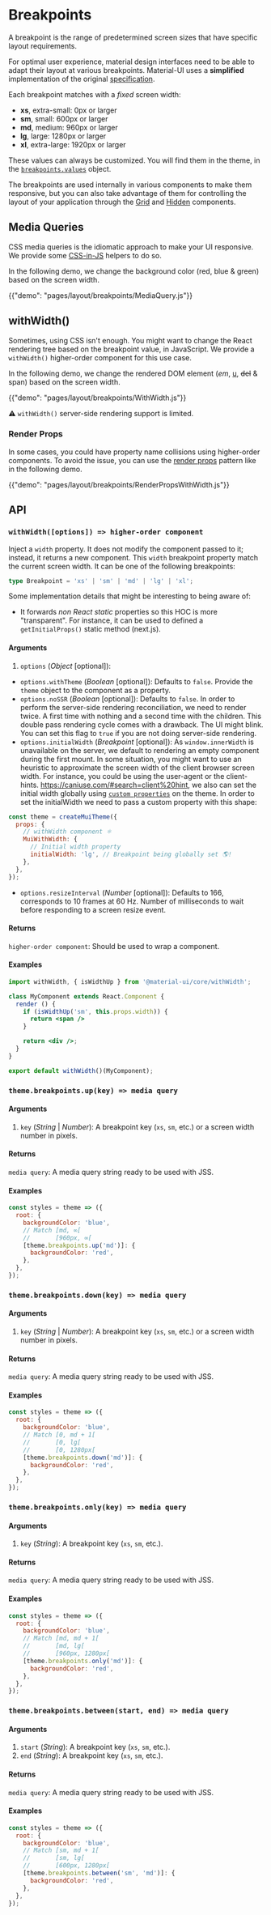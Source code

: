 # Breakpoints

<p class="description">A breakpoint is the range of predetermined screen sizes that have specific layout requirements.</p>

For optimal user experience, material design interfaces need to be able to adapt their layout at various breakpoints.
Material-UI uses a **simplified** implementation of the original [specification](https://material.io/design/layout/responsive-layout-grid.html#breakpoints).

Each breakpoint matches with a *fixed* screen width:
- **xs**, extra-small: 0px or larger
- **sm**, small: 600px or larger
- **md**, medium: 960px or larger
- **lg**, large: 1280px or larger
- **xl**, extra-large: 1920px or larger

These values can always be customized.
You will find them in the theme, in the [`breakpoints.values`](/customization/default-theme/?expend-path=$.breakpoints.values) object.

The breakpoints are used internally in various components to make them responsive,
but you can also take advantage of them
for controlling the layout of your application through the [Grid](/layout/grid/) and
[Hidden](/layout/hidden/) components.

## Media Queries

CSS media queries is the idiomatic approach to make your UI responsive.
We provide some [CSS-in-JS](/customization/css-in-js/) helpers to do so.

In the following demo, we change the background color (red, blue & green) based on the screen width.

{{"demo": "pages/layout/breakpoints/MediaQuery.js"}}

## withWidth()

Sometimes, using CSS isn't enough.
You might want to change the React rendering tree based on the breakpoint value, in JavaScript.
We provide a `withWidth()` higher-order component for this use case.

In the following demo, we change the rendered DOM element (*em*, <u>u</u>, ~~del~~ & span) based on the screen width.

{{"demo": "pages/layout/breakpoints/WithWidth.js"}}

⚠️ `withWidth()` server-side rendering support is limited.

### Render Props

In some cases, you could have property name collisions using higher-order components.
To avoid the issue, you can use the [render props](https://reactjs.org/docs/render-props.html) pattern like in the following demo.

{{"demo": "pages/layout/breakpoints/RenderPropsWithWidth.js"}}

## API

### `withWidth([options]) => higher-order component`

Inject a `width` property.
It does not modify the component passed to it; instead, it returns a new component.
This `width` breakpoint property match the current screen width.
It can be one of the following breakpoints:

```ts
type Breakpoint = 'xs' | 'sm' | 'md' | 'lg' | 'xl';
```

Some implementation details that might be interesting to being aware of:
- It forwards *non React static* properties so this HOC is more "transparent".
For instance, it can be used to defined a `getInitialProps()` static method (next.js).

#### Arguments

1. `options` (*Object* [optional]):
  - `options.withTheme` (*Boolean* [optional]): Defaults to `false`. Provide the `theme` object to the component as a property.
  - `options.noSSR` (*Boolean* [optional]): Defaults to `false`.
  In order to perform the server-side rendering reconciliation, we need to render twice.
  A first time with nothing and a second time with the children.
  This double pass rendering cycle comes with a drawback. The UI might blink.
  You can set this flag to `true` if you are not doing server-side rendering.
  - `options.initialWidth` (*Breakpoint* [optional]):
  As `window.innerWidth` is unavailable on the server,
  we default to rendering an empty component during the first mount.
  In some situation, you might want to use an heuristic to approximate
  the screen width of the client browser screen width.
  For instance, you could be using the user-agent or the client-hints.
  https://caniuse.com/#search=client%20hint, we also can set the initial width
  globally using [`custom properties`](/customization/themes/#properties) on the theme.
  In order to set the initialWidth we need to pass a custom property with this shape:

```js
const theme = createMuiTheme({
  props: {
    // withWidth component ⚛️
    MuiWithWidth: {
      // Initial width property
      initialWidth: 'lg', // Breakpoint being globally set 🌎!
    },
  },
});
```
  - `options.resizeInterval` (*Number* [optional]): Defaults to 166, corresponds to 10 frames at 60 Hz. Number of milliseconds to wait before responding to a screen resize event.

#### Returns

`higher-order component`: Should be used to wrap a component.

#### Examples

```jsx
import withWidth, { isWidthUp } from '@material-ui/core/withWidth';

class MyComponent extends React.Component {
  render () {
    if (isWidthUp('sm', this.props.width)) {
      return <span />
    }

    return <div />;
  }
}

export default withWidth()(MyComponent);
```

### `theme.breakpoints.up(key) => media query`

#### Arguments

1. `key` (*String* | *Number*): A breakpoint key (`xs`, `sm`, etc.) or a screen width number in pixels.

#### Returns

`media query`: A media query string ready to be used with JSS.

#### Examples

```js
const styles = theme => ({
  root: {
    backgroundColor: 'blue',
    // Match [md, ∞[
    //       [960px, ∞[
    [theme.breakpoints.up('md')]: {
      backgroundColor: 'red',
    },
  },
});
```

### `theme.breakpoints.down(key) => media query`

#### Arguments

1. `key` (*String* | *Number*): A breakpoint key (`xs`, `sm`, etc.) or a screen width number in pixels.

#### Returns

`media query`: A media query string ready to be used with JSS.

#### Examples

```js
const styles = theme => ({
  root: {
    backgroundColor: 'blue',
    // Match [0, md + 1[
    //       [0, lg[
    //       [0, 1280px[
    [theme.breakpoints.down('md')]: {
      backgroundColor: 'red',
    },
  },
});
```

### `theme.breakpoints.only(key) => media query`

#### Arguments

1. `key` (*String*): A breakpoint key (`xs`, `sm`, etc.).

#### Returns

`media query`: A media query string ready to be used with JSS.

#### Examples

```js
const styles = theme => ({
  root: {
    backgroundColor: 'blue',
    // Match [md, md + 1[
    //       [md, lg[
    //       [960px, 1280px[
    [theme.breakpoints.only('md')]: {
      backgroundColor: 'red',
    },
  },
});
```

### `theme.breakpoints.between(start, end) => media query`

#### Arguments

1. `start` (*String*): A breakpoint key (`xs`, `sm`, etc.).
2. `end` (*String*): A breakpoint key (`xs`, `sm`, etc.).

#### Returns

`media query`: A media query string ready to be used with JSS.

#### Examples

```js
const styles = theme => ({
  root: {
    backgroundColor: 'blue',
    // Match [sm, md + 1[
    //       [sm, lg[
    //       [600px, 1280px[
    [theme.breakpoints.between('sm', 'md')]: {
      backgroundColor: 'red',
    },
  },
});
```
